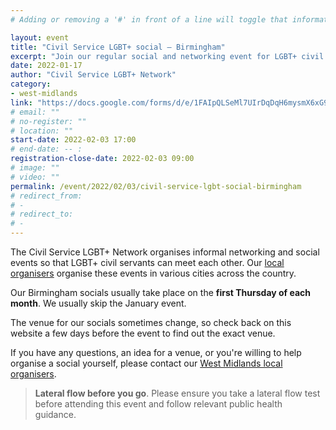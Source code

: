 ```yaml
---
# Adding or removing a '#' in front of a line will toggle that information off and on from being processed. 

layout: event
title: "Civil Service LGBT+ social – Birmingham"
excerpt: "Join our regular social and networking event for LGBT+ civil servants based in and around Birmingham."
date: 2022-01-17
author: "Civil Service LGBT+ Network"
category: 
- west-midlands
link: "https://docs.google.com/forms/d/e/1FAIpQLSeMl7UIrDqDqH6mysmX6xG9Msb1NvXf5htaYwOCbKSN8cU5Kw/viewform?usp=sf_link"
# email: ""
# no-register: ""
# location: ""
start-date: 2022-02-03 17:00
# end-date: -- :
registration-close-date: 2022-02-03 09:00
# image: ""
# video: ""
permalink: /event/2022/02/03/civil-service-lgbt-social-birmingham
# redirect_from: 
# - 
# redirect_to: 
# - 
---
```


The Civil Service LGBT+ Network organises informal networking and social events so that LGBT+ civil servants can meet each other. Our [local organisers](/team) organise these events in various cities across the country.

Our Birmingham socials usually take place on the **first Thursday of each month**. We usually skip the January event.

The venue for our socials sometimes change, so check back on this website a few days before the event to find out the exact venue. 

If you have any questions, an idea for a venue, or you're willing to help organise a social yourself, please contact our [West Midlands local organisers](/team).

> **Lateral flow before you go**. Please ensure you take a lateral flow test before attending this event and follow relevant public health guidance.
